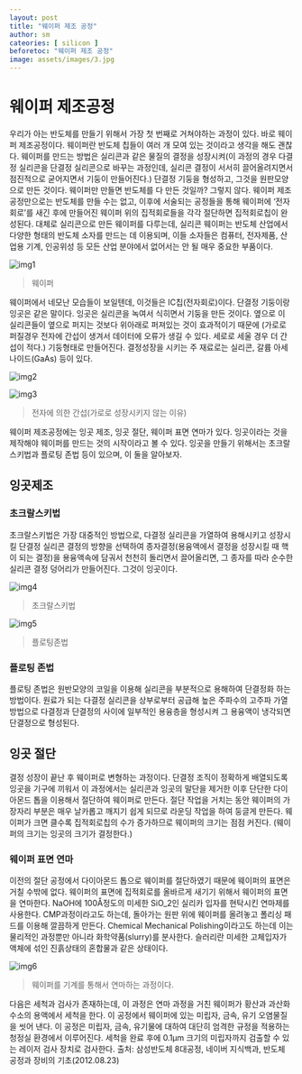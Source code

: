```yaml
---
layout: post
title: "웨이퍼 제조 공정"
author: sm
cateories: [ silicon ]
beforetoc: "웨이퍼 제조 공정"
image: assets/images/3.jpg
---
```

# 웨이퍼 제조공정
우리가 아는 반도체를 만들기 위해서 가장 첫 번째로 거쳐야하는 과정이 있다. 바로 웨이퍼 제조공정이다. 웨이퍼란 반도체 칩들이 여러 개 모여 있는 것이라고 생각을 해도 괜찮다. 웨이퍼를 만드는 방법은 실리콘과 같은 물질의 결정을 성장시켜(이 과정의 경우 다결정 실리콘을 단결정 실리콘으로 바꾸는 과정인데, 실리콘 결정이 서서히 끌어올려지면서 점진적으로 굳어지면서 기둥이 만들어진다.) 단결정 기둥을 형성하고, 그것을 원판모양으로 만든 것이다. 웨이퍼만 만들면 반도체를 다 만든 것일까? 그렇지 않다. 웨이퍼 제조공정만으로는 반도체를 만들 수는 없고, 이후에 서술되는 공정들을 통해 웨이퍼에 ‘전자회로’를 새긴 후에 만들어진 웨이퍼 위의 집적회로들을 각각 절단하면 집적회로칩이 완성된다. 대체로 실리콘으로 만든 웨이퍼를 다루는데, 실리콘 웨이퍼는 반도체 산업에서 다양한 형태의 반도체 소자를 만드는 데 이용되며, 이들 소자들은 컴퓨터, 전자제품, 산업용 기계, 인공위성 등 모든 산업 분야에서 없어서는 안 될 매우 중요한 부품이다.

![img1](/images/sm_1/sm1)
> 웨이퍼

웨이퍼에서 네모난 모습들이 보일텐데, 이것들은 IC칩(전자회로)이다.
단결정 기둥이랑 잉곳은 같은 말이다. 잉곳은 실리콘을 녹여서 식히면서 기둥을 만든 것이다. 옆으로 이 실리콘들이 옆으로 퍼지는 것보다 위아래로 퍼져있는 것이 효과적이기 때문에 (가로로 퍼질경우 전자에 간섭이 생겨서 데이터에 오류가 생길 수 있다. 세로로 세울 경우 더 간섭이 적다.) 기둥형태로 만들어진다. 결정성장을 시키는 주 재료로는 실리콘, 갈륨 아세나이드(GaAs) 등이 있다. 



![img2](/images/sm_1/sm2.png)



![img3](/images/sm_1/sm3.jpg)
> 전자에 의한 간섭(가로로 성장시키지 않는 이유)
	

웨이퍼 제조공정에는 잉곳 제조, 잉곳 절단, 웨이퍼 표면 연마가 있다.
잉곳이라는 것을 제작해야 웨이퍼를 만드는 것의 시작이라고 볼 수 있다. 잉곳을 만들기 위해서는 초크랄스키법과 플로팅 존법 등이 있으며, 이 둘을 알아보자.
## 잉곳제조

### 초크랄스키법
초크랄스키법은 가장 대중적인 방법으로, 다결정 실리콘을 가열하여 용해시키고 성장시킬 단결정 실리콘 결정의 방향을 선택하여 종자결정(용융액에서 결정을 성장시킬 때 핵이 되는 결정)을 용융액속에 담궈서 천천히 돌리면서 끌어올리면, 그 종자를 따라 순수한 실리콘 결정 덩어리가 만들어진다. 그것이 잉곳이다. 


![img4](/images/sm_1/sm4.jpg)
> 초크랄스키법

![img5](/images/sm_1/sm5.jpg)
> 플로팅존법

### 플로팅 존법
플로팅 존법은 원반모양의 코일을 이용해 실리콘을 부분적으로 용해하여 단결정화 하는 방법이다. 원료가 되는 다결정 실리콘을 상부로부터 공급해 높은 주파수의 고주파 가열 방법으로 다결정과 단결정의 사이에 일부적인 용융층을 형성시켜 그 용융액이 냉각되면 단결정으로 형성된다.
 
## 잉곳 절단

결정 성장이 끝난 후 웨이퍼로 변형하는 과정이다. 단결정 조직이 정확하게 배열되도록 잉곳을 기구에 끼워서 이 과정에서는 실리콘과 잉곳의 말단을 제거한 이후 단단한 다이아몬드 톱을 이용해서 절단하여 웨이퍼로 만든다. 절단 작업을 거치는 동안 웨이퍼의 가장자리 부분은 매우 날카롭고 깨지기 쉽게 되므로 라운딩 작업을 하여 둥글게 만든다. 웨이퍼가 크면 클수록 집적회로칩의 수가 증가하므로 웨이퍼의 크기는 점점 커진다. (웨이퍼의 크기는 잉곳의 크기가 결정한다.)

###  웨이퍼 표면 연마	

이전의 절단 공정에서 다이아몬드 톱으로 웨이퍼를 절단하였기 때문에 웨이퍼의 표면은 거칠 수밖에 없다. 웨이퍼의 표면에 집적회로를 올바르게 새기기 위해서 웨이퍼의 표면을 연마한다. NaOH에 100Å정도의 미세한 SiO_2인 실리카 입자를 현탁시킨 연마제를 사용한다. CMP과정이라고도 하는데, 돌아가는 원판 위에 웨이퍼를 올려놓고 폴리싱 패드를 이용해 깔끔하게 만든다. Chemical Mechanical Polishing이라고도 하는데 이는 물리적인 과정뿐만 아니라 화학약품(slurry)를 분사한다. 슬러리란 미세한 고체입자가 액체에 섞인 진흙상태의 혼합물과 같은 상태이다. 
 
![img6](/images/sm_1/sm6.jpg)
> 웨이퍼를 기계를 통해서 연마하는 과정이다. 

다음은 세척과 검사가 존재하는데, 이 과정은 연마 과정을 거친 웨이퍼가 황산과 과산화수소의 용액에서 세척을 한다. 이 공정에서 웨이퍼에 있는 미립자, 금속, 유기 오염물질을 씻어 낸다. 이 공정은 미립자, 금속, 유기물에 대하여 대단히 엄격한 규정을 적용하는 청정실 환경에서 이루어진다. 세척을 완료 후에 0.1μm 크기의 미립자까지 검출할 수 있는 레이저 검사 장치로 검사한다.
출처: 삼성반도체 8대공정, 네이버 지식백과, 반도체 공정과 장비의 기초(2012.08.23)


